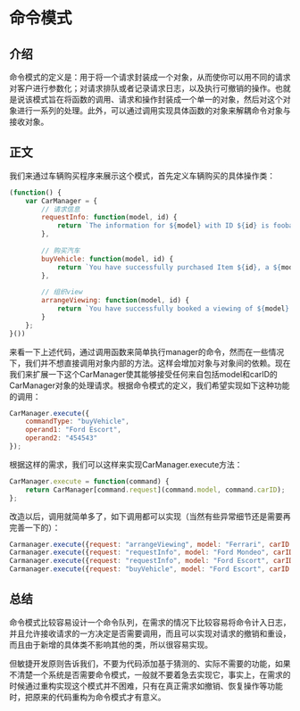 # 命令模式

## 介绍

命令模式的定义是：用于将一个请求封装成一个对象，从而使你可以用不同的请求对客户进行参数化；对请求排队或者记录请求日志，以及执行可撤销的操作。也就是说该模式旨在将函数的调用、请求和操作封装成一个单一的对象，然后对这个对象进行一系列的处理。此外，可以通过调用实现具体函数的对象来解耦命令对象与接收对象。

## 正文

我们来通过车辆购买程序来展示这个模式，首先定义车辆购买的具体操作类：

```javascript
(function() {
    var CarManager = {
        // 请求信息
        requestInfo: function(model, id) {
            return `The information for ${model} with ID ${id} is foobar`;
        },
        
        // 购买汽车
        buyVehicle: function(model, id) {
            return `You have successfully purchased Item ${id}, a ${model}`;
        },
        
        // 组织view
        arrangeViewing: function(model, id) {
            return `You have successfully booked a viewing of ${model} (${id})`;
        }
    };
}())
```

来看一下上述代码，通过调用函数来简单执行manager的命令，然而在一些情况下，我们并不想直接调用对象内部的方法。这样会增加对象与对象间的依赖。现在我们来扩展一下这个CarManager使其能够接受任何来自包括model和carID的CarManager对象的处理请求。根据命令模式的定义，我们希望实现如下这种功能的调用：

```javascript
CarManager.execute({
    commandType: "buyVehicle",
    operand1: "Ford Escort",
    operand2: "454543"
});
```

根据这样的需求，我们可以这样来实现CarManager.execute方法：

```javascript
CarManager.execute = function(command) {
    return CarManager[command.request](command.model, command.carID);
};
```

改造以后，调用就简单多了，如下调用都可以实现（当然有些异常细节还是需要再完善一下的）：

```javascript
Carmanager.execute({request: "arrangeViewing", model: "Ferrari", carID: "145523"});
Carmanager.execute({request: "requestInfo", model: "Ford Mondeo", carID: "543434"});
Carmanager.execute({request: "requestInfo", model: "Ford Escort", carID: "543434"});
Carmanager.execute({request: "buyVehicle", model: "Ford Escort", carID: "543434"});
```

## 总结

命令模式比较容易设计一个命令队列，在需求的情况下比较容易将命令计入日志，并且允许接收请求的一方决定是否需要调用，而且可以实现对请求的撤销和重设，而且由于新增的具体类不影响其他的类，所以很容易实现。

但敏捷开发原则告诉我们，不要为代码添加基于猜测的、实际不需要的功能，如果不清楚一个系统是否需要命令模式，一般就不要着急去实现它，事实上，在需求的时候通过重构实现这个模式并不困难，只有在真正需求如撤销、恢复操作等功能时，把原来的代码重构为命令模式才有意义。